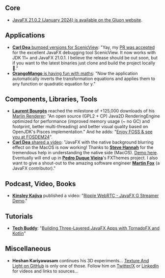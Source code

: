 ## Core

* [JavaFX 21.0.2 (January 2024) is available on the Gluon website](https://gluonhq.com/products/javafx/).

## Applications

* [**Carl Dea** bumped versions for ScenicView](https://www.linkedin.com/posts/carldea_java-javafx-activity-7153563217930125312-llns/): "Yay, my [PR was accepted](https://github.com/JonathanGiles/scenic-view) for the excellent JavaFX debugging tool ScenicView. It now works with JDK 11+ and JavaFX 21.0.1. I believe the release should be out soon, but if you want to the latest binaries just clone and build the project locally 🙂."
* [**OrangoMango** is having fun with maths](https://twitter.com/orango_mango/status/1746593368463876123): "Now the application automatically inverts the transformation equations and applies them to any function or quadratic equation for y."

## Components, Libraries, Tools

* [**Laurent Bourgès**](https://twitter.com/bourgesl) reached the milestone of +125,000 downloads of his [Marlin Renderer](https://github.com/bourgesl/marlin-renderer): "An open source (GPL2 + CP) Java2D RenderingEngine optimized for performance (improved memory usage (~ no GC) and footprint, better multi-threading) and better visual quality based on OpenJDK's Pisces implementation." And he adds: "[Enjoy FOSS & see you at FOSDEM24](https://mastodon.social/@laurent_bourges/111776582923358418)".
* [**Carl Dea** shared a video](https://twitter.com/carldea/status/1746712384725483585): "JavaFX with the native background blurring effect on the MacOS is now working! Thanks to [**Steve Hannah**](https://twitter.com/shannah78) for the tremendous help in understanding the native side (MacOS). [Demo here](https://github.com/carldea/windowblur). Eventually will end up in [**Pedro Duque Vieira**](https://twitter.com/P_Duke)'s FXThemes project. I also want to give a shout-out to the amazing software engineer [**Martin Fox**](https://github.com/beldenfox) (a JavaFX contributor)."

## Podcast, Video, Books

* [**Kinsley Kajiva**](https://www.linkedin.com/in/kinsley-kajiva/) published a video: "[Ripple WebRTC - JavaFX G Streamer Demo](https://www.youtube.com/watch?v=PYv9Pp-Wu3c)."

## Tutorials

* [**Tech Buddy**](https://twitter.com/techbuddy_dev): "[Building Three-Layered JavaFX Apps with TornadoFX and Kotlin](https://techbuddy.dev/kotlin-tornadofx-three-layered-javafx)"

## Miscellaneous

* **Heshan Kariyawasam** continues his 3D experiments... [Texture And Light on GitHub](https://github.com/heshanthenura/TextureAndLight) is only one of those. Follow him on [Twitter/X](https://twitter.com/Heshantk) or [LinkedIn](https://www.linkedin.com/in/heshanthenura/recent-activity/all/) for videos and links to sources...
